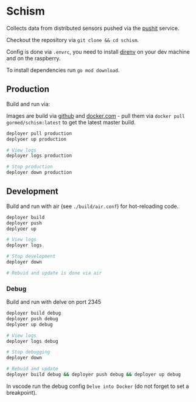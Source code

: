 # Schism

Collects data from distributed sensors pushed via the [pushit](https://gitlab.void-ptr.org/go/pushit) service.

Checkout the repository via `git clone && cd schism`.

Config is done via `.envrc`, you need to install [direnv](https://direnv.net) on your dev machine and on the raspberry.

To install dependencies run `go mod download`.

## Production

Build and run via:

Images are build via [github](https://github.com/gormed/schism) and [docker.com](https://hub.docker.com/r/gormed/schism) - pull them via `docker pull gormed/schism:latest` to get the latest master build.

```sh
deployer pull production
deplyoer up production

# View logs
deployer logs production

# Stop production
deployer down production
```

## Development

Build and run with air (see `./build/air.conf`) for hot-reloading code.

```sh
deployer build
deployer push
deplyoer up

# View logs
deployer logs

# Stop development
deployer down

# Rebuid and update is done via air
```

### Debug

Build and run with delve on port 2345

```sh
deployer build debug
deployer push debug
deplyoer up debug

# View logs
deployer logs debug

# Stop debugging
deployer down

# Rebuid and update
deployer build debug && deployer push debug && deployer up debug
```

In vscode run the debug config `Delve into Docker` (do not forget to set a breakpoint).
